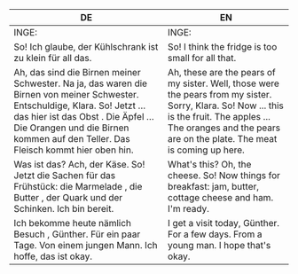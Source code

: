 |DE|EN|
|---|---|
|INGE:|INGE:|
|So! Ich glaube, der Kühlschrank ist zu klein für all das.|So! I think the fridge is too small for all that.|
|Ah, das sind die Birnen meiner Schwester. Na ja, das waren die Birnen von meiner Schwester. Entschuldige, Klara. So! Jetzt … das hier ist das Obst . Die Äpfel … Die Orangen und die Birnen kommen auf den Teller. Das Fleisch kommt hier oben hin.|Ah, these are the pears of my sister. Well, those were the pears from my sister. Sorry, Klara. So! Now ... this is the fruit. The apples ... The oranges and the pears are on the plate. The meat is coming up here.|
|Was ist das? Ach, der Käse. So! Jetzt die Sachen für das Frühstück: die Marmelade , die Butter , der Quark und der Schinken. Ich bin bereit.|What's this? Oh, the cheese. So! Now things for breakfast: jam, butter, cottage cheese and ham. I'm ready.|
|Ich bekomme heute nämlich Besuch , Günther. Für ein paar Tage. Von einem jungen Mann. Ich hoffe, das ist okay.|I get a visit today, Günther. For a few days. From a young man. I hope that's okay.|
